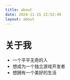 ```yaml
---
title: about
date: 2024-11-15 22:52:49
layout: about
---
```


# 关于我

- 一个平平无奇的人
- 想成为一个独立游戏开发者
- 想拥有一个美好的生活